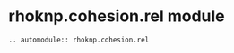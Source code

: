 # rhoknp.cohesion.rel module

```{eval-rst}
.. automodule:: rhoknp.cohesion.rel
```

```{toctree}
```
